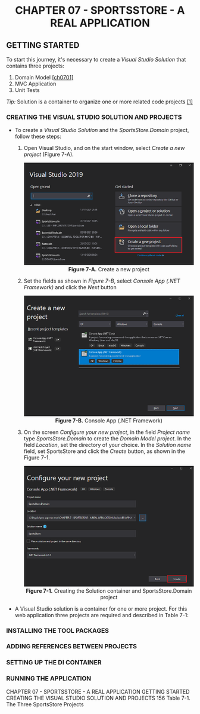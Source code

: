 <h1 align="center">
    CHAPTER 07 - SPORTSSTORE - A REAL APPLICATION
</h1>

## GETTING STARTED
To start this journey, it's necessary to create a *Visual Studio Solution* that contains three projects: 
1. Domain Model [[ch0701]](Issues/ch0701-domain-model.md)
2. MVC Application
3. Unit Tests  

*Tip:* Solution is a container to organize one or more related code projects [[1]](https://docs.microsoft.com/en-us/visualstudio/get-started/tutorial-projects-solutions?view=vs-2022)  

### CREATING THE VISUAL STUDIO SOLUTION AND PROJECTS
* To create a *Visual Studio Solution* and the *SportsStore.Domain* project, follow these steps:
    1. Open Visual Studio, and on the start window, select *Create a new project* (Figure 7-A).
        <p align="center">
            <img src="ch07-Pictures/Figure 7-A.png" /><br />
            <b>Figure 7-A.</b> Create a new project
        </p>  
    2. Set the fields as shown in *Figure 7-B*, select *Console App (.NET Framework)* and click the *Next* button
        <p align="center">
            <img src="ch07-Pictures/Figure 7-B.png" /><br />
            <b>Figure 7-B.</b> Console App (.NET Framework)
        </p>  
    3. On the screen *Configure your new project*, in the field *Project name* type *SportsStore.Domain* to create the *Domain Model project*. In the field *Location*, set the directory of your choice. In the *Solution name* field, set SportsStore and click the *Create* button, as shown in the Figure 7-1.
        <p align="center">
            <img src="ch07-Pictures/Figure 7-1.png" /><br />
            <b>Figure 7-1.</b> Creating the Solution container and SportsStore.Domain project
        </p>  

* A Visual Studio solution is a container for one or more project. For this web application three projects are required and described in Table 7-1:

### INSTALLING THE TOOL PACKAGES
### ADDING REFERENCES BETWEEN PROJECTS
### SETTING UP THE DI CONTAINER
### RUNNING THE APPLICATION

CHAPTER 07 - SPORTSSTORE - A REAL APPLICATION
    GETTING STARTED
        CREATING THE VISUAL STUDIO SOLUTION AND PROJECTS 156
            Table 7-1. The Three SportsStore Projects
